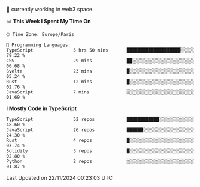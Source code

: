 🔭 currently working in web3 space

<!--START_SECTION:waka-->
📊 **This Week I Spent My Time On** 

```text
🕑︎ Time Zone: Europe/Paris

💬 Programming Languages: 
TypeScript               5 hrs 50 mins       ████████████████████░░░░░   79.22 % 
CSS                      29 mins             ██░░░░░░░░░░░░░░░░░░░░░░░   06.68 % 
Svelte                   23 mins             █░░░░░░░░░░░░░░░░░░░░░░░░   05.24 % 
Rust                     12 mins             █░░░░░░░░░░░░░░░░░░░░░░░░   02.76 % 
JavaScript               7 mins              ░░░░░░░░░░░░░░░░░░░░░░░░░   01.69 % 
```

**I Mostly Code in TypeScript** 

```text
TypeScript               52 repos            ████████████░░░░░░░░░░░░░   48.60 % 
JavaScript               26 repos            ██████░░░░░░░░░░░░░░░░░░░   24.30 % 
Rust                     4 repos             █░░░░░░░░░░░░░░░░░░░░░░░░   03.74 % 
Solidity                 3 repos             █░░░░░░░░░░░░░░░░░░░░░░░░   02.80 % 
Python                   2 repos             ░░░░░░░░░░░░░░░░░░░░░░░░░   01.87 % 
```




 Last Updated on 22/11/2024 00:23:03 UTC
<!--END_SECTION:waka-->
